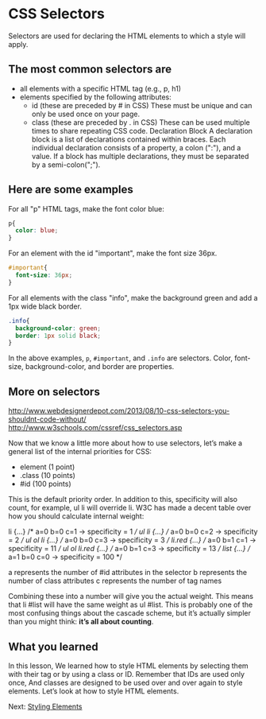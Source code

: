 # CSS Selectors

Selectors are used for declaring the HTML elements to which a style will apply.

## The most common selectors are

* all elements with a specific HTML tag (e.g., p, h1)
* elements specified by the following attributes:
  * id (these are preceded by # in CSS) These must be unique and can only be used once on your page.
  * class (these are preceded by .  in CSS) These can be used multiple times to share repeating CSS code.
Declaration Block
A declaration block is a list of declarations contained within braces. Each individual declaration consists of a property, a colon (":"), and a value. If a block has multiple declarations, they must be separated by a semi-colon(";").

## Here are some examples

For all "p" HTML tags, make the font color blue:

``` css
p{
  color: blue;
}
```

For an element with the id "important", make the font size 36px.

```css
#important{
  font-size: 36px;
}
```

For all elements with the class "info", make the background green and add a 1px wide black border.

```css
.info{
  background-color: green;
  border: 1px solid black;
}
```

In the above examples, ```p```, ```#important```, and ```.info``` are selectors. Color, font-size, background-color, and border are properties.

## More on selectors

<http://www.webdesignerdepot.com/2013/08/10-css-selectors-you-shouldnt-code-without/>
<http://www.w3schools.com/cssref/css_selectors.asp>

Now that we know a little more about how to use selectors, let’s make a general list of the internal priorities for CSS:

* element (1 point)
* .class (10 points)
* #id (100 points)

This is the default priority order. In addition to this, specificity will also count, for example,  ul li will override li. W3C has made a decent table over how you should calculate internal weight:

li            {...}  /* a=0 b=0 c=1 -> specificity =   1 */
ul li         {...}  /* a=0 b=0 c=2 -> specificity =   2 */
ul ol li      {...}  /* a=0 b=0 c=3 -> specificity =   3 */
li.red        {...}  /* a=0 b=1 c=1 -> specificity =  11 */
ul ol li.red  {...}  /* a=0 b=1 c=3 -> specificity =  13 */
 list         {...}  /* a=1 b=0 c=0 -> specificity = 100 */

a represents the number of #id attributes in the selector
b represents the number of class attributes
c represents the number of tag names

Combining these into a number will give you the actual weight. This means that  li #list will have the same weight as ul #list. This is probably one of the most confusing things about the cascade scheme, but it’s actually simpler than you might think: **it’s all about counting**.

## What you learned

In this lesson, We learned how to style HTML elements by selecting them with their tag or by using a class or ID. Remember that IDs are used only once, And classes are designed to be used over and over again to style elements. Let’s look at how to style HTML elements.

Next: [Styling Elements](./styling_elements.md)
